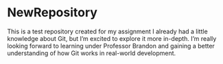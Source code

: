 # NewRepository
This is a test repository created for my assignment 
I already had a little knowledge about Git, but I’m excited to explore it more in-depth. I’m really looking forward to learning under Professor Brandon and gaining a better understanding of how Git works in real-world development.
